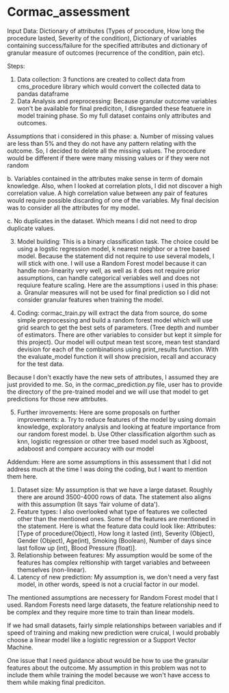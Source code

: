 # Cormac_assessment
Input Data: Dictionary of attributes (Types of procedure, How long the procedure lasted, Severity of the condition), Dictionary of variables containing success/failure for the specified attributes and dictionary of granular measure of outcomes (recurrence of the condition, pain etc).

Steps:
1. Data collection: 3 functions are created to collect data from cms_procedure library which would convert the collected data to pandas dataframe
2. Data Analysis and preprocessing: Because granular outcome variables won't be available for final prediciton, I disregarded these featuere in model training phase. So my full dataset contains only attributes and outcomes.
  
  Assumptions that i considered in this phase:
  a. Number of missing values are less than 5% and they do not have any pattern relating with the outcome. So, I decided to delete all the missing values. The procedure would be different if there were many missing values or if they were not random
  
  b. Variables contained in the attributes make sense in term of domain knowledge. Also, when I looked at correlation plots, I did not discover a high correlation value. A high correlation value between any pair of features would require possible discarding of one of the variables. My final decision was to consider all the attributes for my model.
  
  c. No duplicates in the dataset. Which means I did not need to drop duplicate values.
  
3. Model building: This is a binary classification task. The choice could be using a logstic regression model, k nearest neighbor or a tree based model. Because the statement did not require to use several models, I will stick with one. I will use a Random Forest model because it can handle non-linearity very well, as well as it does not require prior assumptions, can handle categorical veriables well and does not requiure feature scaling. Here are the assumptions i used in this phase:
  a. Granular measures will not be used for final prediction so I did not consider granular features when training the model. 
  
4. Coding: cormac_train.py will extract the data from source, do some simple preprocessing and build a random forest model which will use grid search to get the best sets of parameters. (Tree depth and number of estimators. There are other variables to consider but kept it simple for this project). Our model will output mean test score, mean test standard devision for each of the combinations using print_results function. With the evaluate_model function it will show precision, recall and accuracy for the test data.

  Because I don't exactly have the new sets of attributes, I assumed they are just provided to me. So, in the cormac_prediction.py file, user has to provide the directory of the pre-trained model and we will use that model to get predictions for those new attrbutes.
  
 5. Further imrovements: Here are some proposals on further improvements:
    a. Try to reduce features of the model by using domain knowledge, exploratory analysis and looking at feature importance from our random forest model.
    b. Use Other classification algorthm such as knn, logistic regression or other tree based model such as Xgboost, adaboost and compare accuracy with our model
    
Addendum:
Here are some assumptions in this assessment that I did not address much at the time I was doing the coding, but I want to mention them here.
1. Dataset size: My assumption is that we have a large dataset. Roughly there are around 3500-4000 rows of data. The statement also aligns with this assumption (It says 'fair volume of data').
2. Feature types: I also overlooked what type of features we collected other than the mentioned ones. Some of the features are mentioned in the statement. Here is what the feature data could look like:
 Attributes: [Type of procedure(Object), How long it lasted (int), Severity (Object),  Gender (Object), Age(int), Smoking (Boolean), Number of days since last follow up (int), Blood Pressure (float)].
3. Relationship between features: My assumption would be some of the features has complex reltionship with target variables and betweeen themselves (non-linear).
4. Latency of new prediction: My assumption is, we don't need a very fast model, in other words, speed is not a crucial factor in our model.

The mentioned assumptions are necessery for Random Forest model that I used. Random Forests need large datasets, the feature relationship need to be complex and they require more time
to train than linear models.

If we had small datasets, fairly simple relationships between variables and if speed of training and making new prediction were cruical, I would probably choose a linear model like
a logistic regression or a Support Vector Machine.

One issue that I need guidance about would be how to use the granular features about the outcome. My assumption in this problem was not to include them while training the model because
we won't have access to them while making final prediciton. 
 
  

  
  
